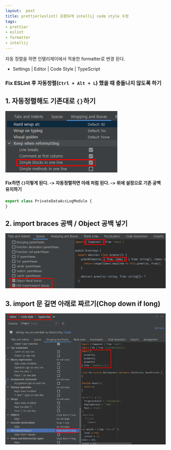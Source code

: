 ```yaml
---
layout:  post
title: prettier(eslint) 호환되게 intellij code style 수정
tags:
- prettier
- eslint
- formatter
- intellij
---
```


자동 정렬을 하면 인텔리제이에서 적용한 formatter로 변경 된다.
- Settings | Editor | Code Style | TypeScript

### Fix ESLint 후 자동정렬(`Ctrl + Alt + L`) 했을 때 충돌나지 않도록 하기


## 1. 자동정렬해도 기존대로 `{}`하기
![code_style1.png](/assets/img/code_style1.png)
#### Fix하면 `{}`이렇게 된다. -> 자동정렬하면 아래 처럼 된다. -> 위에 설정으로 기존 공백 유지하기
```javascript
export class PrivateDataAccLogModule {
}
```

## 2. import braces 공백 / Object 공백 넣기  
![code_style2.png](assets/img/code_style2.png)

## 3. import 문 길면 아래로 짜르기(Chop down if long)
![code_style3.png](assets/img/code_style3.png)
